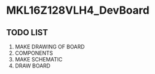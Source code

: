 # MKL16Z128VLH4_DevBoard 


## TODO LIST

1. MAKE DRAWING OF BOARD
2. COMPONENTS
3. MAKE SCHEMATIC
4. DRAW BOARD
